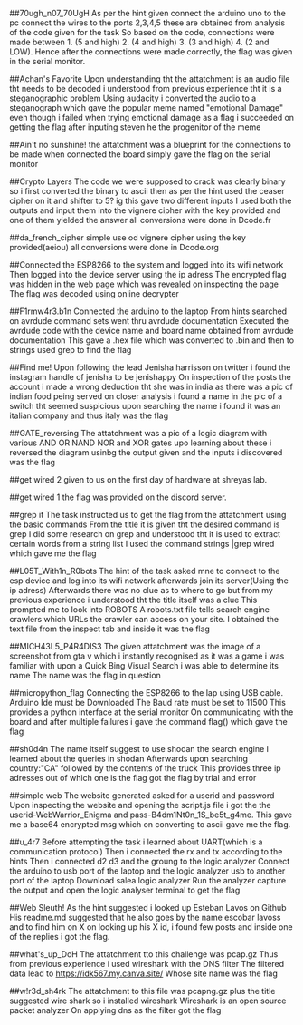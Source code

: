 ##70ugh_n07_70UgH
As per the hint given connect the arduino uno to the pc
connect the wires to the ports 2,3,4,5 these are obtained from analysis of the code given for the task
So based on the code, connections were made between 1. (5 and high)   2.  (4 and high)  3.  (3 and high)   4. (2 and LOW).
Hence after the connections were made correctly, the flag was given in the serial monitor.

##Achan's Favorite
Upon understanding tht the attatchment is an audio file tht needs to be decoded i understood from previous experience tht it is a steganographic problem
Using audacity i converted the audio to a steganograph which gave the popular meme named "emotional Damage"
even though i failed when trying emotional damage as a flag i succeeded on getting the flag after inputing steven he the progenitor of the meme

##Ain't no sunshine!
the attatchment was a blueprint for the connections to be made 
when connected the board simply gave the flag on the serial monitor

##Crypto Layers
The code we were supposed to crack was clearly binary
so i first converted the binary to ascii
then as per the hint used the ceaser cipher on it and shifter to 5? ig this gave two different inputs
I used both the outputs and input them into the vignere cipher with the key provided and one of them yielded the answer
all conversions were done in Dcode.fr

##da_french_cipher
simple use od vignere cipher using the key provided(aeiou)
all conversions were done in Dcode.org

##Connected the ESP8266 to the system and logged into its wifi network
Then logged into the device server using the ip adress
The encrypted flag was hidden in the web page which was revealed on inspecting the page
The flag was decoded using online decrypter

##F1rmw4r3.b1n
Connected the arduino to the laptop
From hints searched on avrdude command sets 
went thru avrdude documentation
Executed the avrdude code with the device name and board name obtained from avrdude documentation
This gave a .hex file which was converted to .bin and then to strings
used grep to find the flag

##Find me!
Upon following the lead Jenisha harrisson on twitter i found the instagram handle of jenisha to be jenishappy
On inspection of the posts the account i made a wrong deduction tht she was in india as there was a pic of indian food peing served
on closer analysis i found a name in the pic of a switch tht seemed suspicious
upon searching the name i found it was an italian company and thus italy was the flag

##GATE_reversing
The attatchment was a pic of a logic diagram with various AND OR NAND NOR and XOR gates upo learning about these i reversed the diagram usinbg the output given and the inputs i discovered was the flag

##get wired 2
given to us on the first day of hardware at shreyas lab.

##get wired 1
the flag was provided on the discord server.

##grep it
The task instructed us to get the flag from the attatchment using the basic commands
From the title it is given tht the desired command is grep
I did some research on grep and understood tht it is used to extract certain words from a string list
I used the command strings <name of the attatchment>|grep wired
which gave me the flag

##L05T_With1n_R0bots
The hint of the task asked mne to connect to the esp device and log into its wifi network afterwards join its server(Using the ip adress)
Afterwards there was no clue as to where to go but from my previous experience i understood tht the title itself was a clue
This prompted me to look into ROBOTS 
A robots.txt file tells search engine crawlers which URLs the crawler can access on your site.
I obtained the text file from the inspect tab and inside it was the flag

##MICH43L5_P4R4DIS3
The given attatchment was the image of a screenshot from gta v which i instantly recognised as it was a game i was familiar with
upon a Quick Bing Visual Search i was able to determine its name 
The name was the flag in question

##micropython_flag
Connecting the ESP8266 to the lap using USB cable.
Arduino Ide must be Downloaded
The Baud rate must be set to 11500
This provides a python interface at the serial monitor
On communicating with the board and after multiple failures i gave the command flag() which gave the flag

##sh0d4n
The name itself suggest to use shodan the search engine
I learned about the queries in shodan
Afterwards upon searching country:"CA" followed by the contents of the truck
This provides three ip adresses out of which one is the flag
got the flag by trial and error

##simple web
The website generated asked for a userid and password
Upon inspecting the website and opening the script.js file i got the the userid-WebWarrior_Enigma and pass-B4dm1Nt0n_1S_be5t_g4me.
This gave me a base64 encrypted msg which on converting to ascii gave me the flag.

##u_4r7
Before attempting the task i learned about UART(which is a communication protocol)
Then i connected the rx and tx according to the hints
Then i connected d2 d3 and the groung to the logic analyzer 
Connect the arduino to usb port of the laptop and the logic analyzer usb to another port of the laptop
Download salea logic analyzer
Run the analyzer capture the output and open the logic analyser terminal to get the flag

##Web Sleuth!
As the hint suggested i looked up Esteban Lavos on Github His readme.md suggested that he also goes by the name escobar lavoss and to find him on X
on looking up his X id, i found few posts and inside one of the replies i got the flag.

##what's_up_DoH
The attatchment tto this challenge was pcap.gz 
Thus from previous experience i used wireshark with the DNS filter
The filtered data lead to https://idk567.my.canva.site/
Whose site name was the flag

##w!r3d_sh4rk
The attatchment to this file was pcapng.gz plus the title suggested wire shark so i installed wireshark
Wireshark is an open source packet analyzer
On applying dns as the filter got the flag

